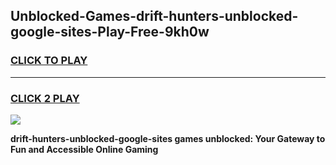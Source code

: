 
## Unblocked-Games-drift-hunters-unblocked-google-sites-Play-Free-9kh0w
<h3>
<a href="https://premium76.site?title=drift-hunters-unblocked-google-sites&ref=15A">CLICK TO PLAY</a></h3>
<hr>

<h3>
<a href="https://premium76.site?title=drift-hunters-unblocked-google-sites&ref=15A">CLICK 2 PLAY</a>
  
</h3>

<a href="https://premium76.site?title=drift-hunters-unblocked-google-sites&ref=15A"><img src="https://clearcache.store/games.png"></a>


**drift-hunters-unblocked-google-sites games unblocked: Your Gateway to Fun and Accessible Online Gaming**
